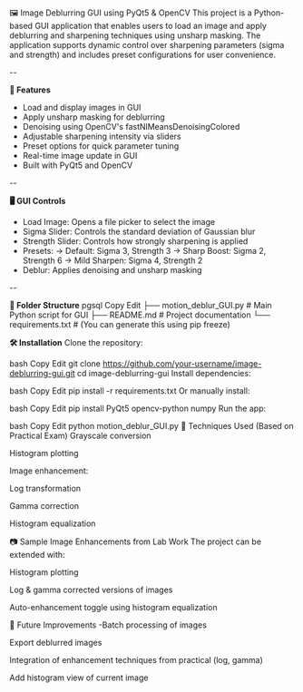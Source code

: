 🖼️ Image Deblurring GUI using PyQt5 & OpenCV
This project is a Python-based GUI application that enables users to load an image and apply deblurring and sharpening techniques using unsharp masking. The application supports dynamic control over sharpening parameters (sigma and strength) and includes preset configurations for user convenience.

--

**🧠 Features**
 - Load and display images in GUI
 - Apply unsharp masking for deblurring
 - Denoising using OpenCV's fastNlMeansDenoisingColored
 - Adjustable sharpening intensity via sliders
 - Preset options for quick parameter tuning
 - Real-time image update in GUI
 - Built with PyQt5 and OpenCV

--

**🖥️ GUI Controls**
 - Load Image: Opens a file picker to select the image
 - Sigma Slider: Controls the standard deviation of Gaussian blur
 - Strength Slider: Controls how strongly sharpening is applied
 - Presets:
   -> Default: Sigma 3, Strength 3
   -> Sharp Boost: Sigma 2, Strength 6
   -> Mild Sharpen: Sigma 4, Strength 2
 - Deblur: Applies denoising and unsharp masking

-- 

**📂 Folder Structure**
pgsql
Copy
Edit
├── motion_deblur_GUI.py       # Main Python script for GUI
├── README.md                  # Project documentation
└── requirements.txt           # (You can generate this using pip freeze)

**🛠️ Installation**
Clone the repository:

bash
Copy
Edit
git clone https://github.com/your-username/image-deblurring-gui.git
cd image-deblurring-gui
Install dependencies:

bash
Copy
Edit
pip install -r requirements.txt
Or manually install:

bash
Copy
Edit
pip install PyQt5 opencv-python numpy
Run the app:

bash
Copy
Edit
python motion_deblur_GUI.py
🧪 Techniques Used (Based on Practical Exam)
Grayscale conversion

Histogram plotting

Image enhancement:

Log transformation

Gamma correction

Histogram equalization

📷 Sample Image Enhancements from Lab Work
The project can be extended with:

Histogram plotting

Log & gamma corrected versions of images

Auto-enhancement toggle using histogram equalization


📌 Future Improvements
-Batch processing of images

Export deblurred images

Integration of enhancement techniques from practical (log, gamma)

Add histogram view of current image
